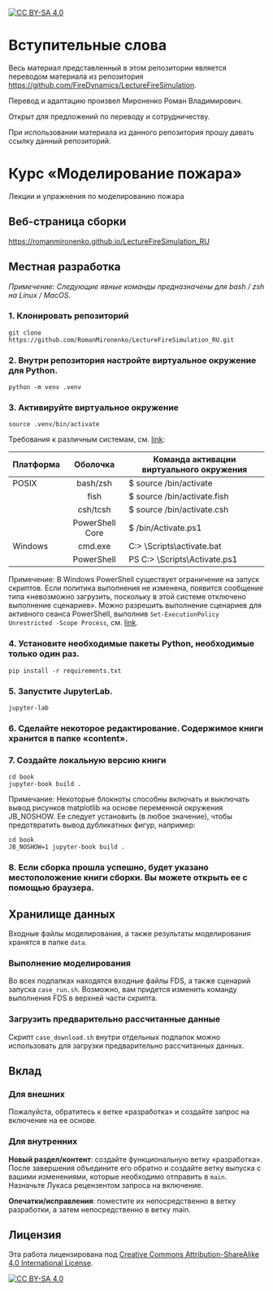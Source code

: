 [![CC BY-SA 4.0][cc-by-sa-shield]][cc-by-sa]

# Вступительные слова
Весь материал представленный в этом репозитории является переводом 
материала из репозитория https://github.com/FireDynamics/LectureFireSimulation.

Перевод и адаптацию произвел Мироненко Роман Владимирович.

Открыт для предложений по переводу и сотрудничеству.

При использовании материала из данного репозитория прошу давать ссылку данный репозиторий.

# Курс «Моделирование пожара»
Лекции и упражнения по моделированию пожара

## Веб-страница сборки
https://romanmironenko.github.io/LectureFireSimulation_RU

## Местная разработка

*Примечение: Следующие явные команды предназначены для bash / zsh на Linux / MacOS.*

### 1. Клонировать репозиторий
```
git clone https://github.com/RomanMironenko/LectureFireSimulation_RU.git
```
### 2. Внутри репозитория настройте виртуальное окружение для Python.
```
python -m venv .venv
```
### 3. Активируйте виртуальное окружение
```
source .venv/bin/activate
```

Требования к различным системам, см. [link](https://docs.python.org/3/library/venv.html):

| Платформа |    Оболочка     | Команда активации виртуального окружения |
| -------- |:---------------:|------------------------------------------|
| POSIX    |    bash/zsh     | $ source <venv>/bin/activate             |
|          |      fish       | $ source <venv>/bin/activate.fish        |
|          |    csh/tcsh     | $ source <venv>/bin/activate.csh         |
|          | PowerShell Core | $ <venv>/bin/Activate.ps1                |
| Windows  |     cmd.exe     | C:\> <venv>\Scripts\activate.bat         |
|          |   PowerShell    | PS C:\> <venv>\Scripts\Activate.ps1      |

Примечение: В Windows PowerShell существует ограничение на запуск скриптов. Если политика выполнения не изменена, появится сообщение типа «невозможно загрузить, поскольку в этой системе отключено выполнение сценариев». Можно разрешить выполнение сценариев для активного сеанса PowerShell, выполнив `Set-ExecutionPolicy Unrestricted -Scope Process`, см. [link](https://stackoverflow.com/questions/18713086/virtualenv-wont-activate-on-windows).

### 4. Установите необходимые пакеты Python, необходимые только один раз.
```
pip install -r requirements.txt
```
### 5. Запустите JupyterLab.
```
jupyter-lab
```
### 6. Сделайте некоторое редактирование. Содержимое книги хранится в папке «content».
### 7. Создайте локальную версию книги
```
cd book
jupyter-book build .
```
Примечание: Некоторые блокноты способны включать и выключать вывод рисунков matplotlib на основе переменной окружения JB_NOSHOW. Ее следует установить (в любое значение), чтобы предотвратить вывод дубликатных фигур, например:

```
cd book
JB_NOSHOW=1 jupyter-book build .
```

### 8. Если сборка прошла успешно, будет указано местоположение книги сборки. Вы можете открыть ее с помощью браузера.

## Хранилище данных

Входные файлы моделирования, а также результаты моделирования хранятся в папке `data`.

### Выполнение моделирования

Во всех подпапках находятся входные файлы FDS, а также сценарий запуска `case_run.sh`. Возможно, вам придется изменить команду выполнения FDS в верхней части скрипта.

### Загрузить предварительно рассчитанные данные

Скрипт `case_download.sh` внутри отдельных подпапок можно использовать для загрузки предварительно рассчитанных данных.

## Вклад

### Для внешних

Пожалуйста, обратитесь к ветке «разработка» и создайте запрос на включение на ее основе.

### Для внутренних

**Новый раздел/контент**: создайте функциональную ветку «разработка». После завершения объедините его обратно и создайте ветку выпуска с вашими изменениями, которые необходимо отправить в `main`. Назначьте Лукаса рецензентом запроса на включение.

**Опечатки/исправления**: поместите их непосредственно в ветку разработки, а затем непосредственно в ветку main.

## Лицензия

Эта работа лицензирована под
[Creative Commons Attribution-ShareAlike 4.0 International License][cc-by-sa].

[![CC BY-SA 4.0][cc-by-sa-image]][cc-by-sa]

[cc-by-sa]: http://creativecommons.org/licenses/by-sa/4.0/
[cc-by-sa-image]: https://licensebuttons.net/l/by-sa/4.0/88x31.png
[cc-by-sa-shield]: https://img.shields.io/badge/License-CC%20BY--SA%204.0-lightgrey.svg
